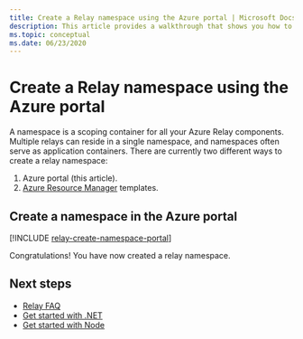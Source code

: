 ```yaml
---
title: Create a Relay namespace using the Azure portal | Microsoft Docs
description: This article provides a walkthrough that shows you how to create a Relay namespace using the Azure portal.
ms.topic: conceptual
ms.date: 06/23/2020
---
```


# Create a Relay namespace using the Azure portal

A namespace is a scoping container for all your Azure Relay components. Multiple relays can reside in a single namespace, and namespaces often serve as application containers. There are currently two different ways to create a relay namespace:

1. Azure portal (this article).
2. [Azure Resource Manager](../azure-resource-manager/management/overview.md) templates.

## Create a namespace in the Azure portal

[!INCLUDE [relay-create-namespace-portal](./includes/relay-create-namespace-portal.md)]

Congratulations! You have now created a relay namespace.

## Next steps

* [Relay FAQ](relay-faq.yml)
* [Get started with .NET](relay-hybrid-connections-dotnet-get-started.md)
* [Get started with Node](relay-hybrid-connections-node-get-started.md)

